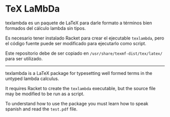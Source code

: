 # TeX LaMbDa

texlambda es un paquete de LaTeX para darle formato a términos bien formados del cálculo lambda sin tipos.

Es necesario tener instalado Racket para crear el ejecutable `texlambda`, pero el código fuente puede ser modificado para ejecutarlo como script.

Este repositorio debe de ser copiado en `/usr/share/texmf-dist/tex/latex/` para ser utilizado.

---

texlambda is a LaTeX package for typesetting well formed terms in the untyped lambda calculus.

It requires Racket to create the `texlambda` executable, but the source file may be modified to 
be run as a script.

To understand how to use the package you must learn how to speak spanish and read the `test.pdf` file.